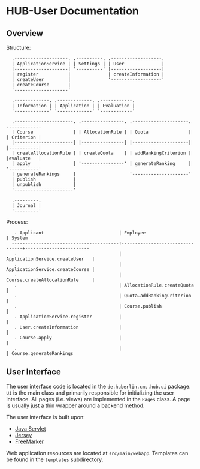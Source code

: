 HUB-User Documentation
======================

Overview
---------

Structure:

```
  .--------------------. .----------. .-------------------.
  | ApplicationService | | Settings | | User              |
  |--------------------| '----------' |-------------------|
  | register           |              | createInformation |
  | createUser         |              '-------------------'
  | createCourse       |
  '--------------------'

  .-------------. .-------------. .------------.
  | Information | | Application | | Evaluation |
  '-------------' '-------------' '------------'

  .----------------------. .----------------. .---------------------. .-----------.
  | Course               | | AllocationRule | | Quota               | | Criterion |
  |----------------------| |----------------| |---------------------| |-----------|
  | createAllocationRule | | createQuota    | | addRankingCriterion | |evaluate   |
  | apply                | '----------------' | generateRanking     | '-----------'
  | generateRankings     |                    '---------------------'
  | publish              |
  | unpublish            |
  '----------------------'

  .---------.
  | Journal |
  '---------'
```

Process:

```
   . Applicant                            | Employee                        | System
  ----------------------------------------+---------------------------------+------------------------
   .                                      | ApplicationService.createUser   |
   .                                      | ApplicationService.createCourse |
   .                                      | Course.createAllocationRule     |
   .                                      | AllocationRule.createQuota      |
   .                                      | Quota.addRankingCriterion       |
   .                                      | Course.publish                  |
   . ApplicationService.register          |                                 |
   . User.createInformation               |                                 |
   . Course.apply                         |                                 |
   .                                      |                                 | Course.generateRankings

```

User Interface
--------------

The user interface code is located in the `de.huberlin.cms.hub.ui` package. `Ui` is the
main class and primarily responsible for initializing the user interface. All pages (i.e.
views) are implemented in the `Pages` class. A page is usually just a thin wrapper around
a backend method.

The user interface is built upon:

 * [Java Servlet](https://java.net/projects/servlet-spec/)
 * [Jersey](https://jersey.java.net/)
 * [FreeMarker](http://freemarker.org/)

Web application resources are located at `src/main/webapp`. Templates can be found in the
`templates` subdirectory.
